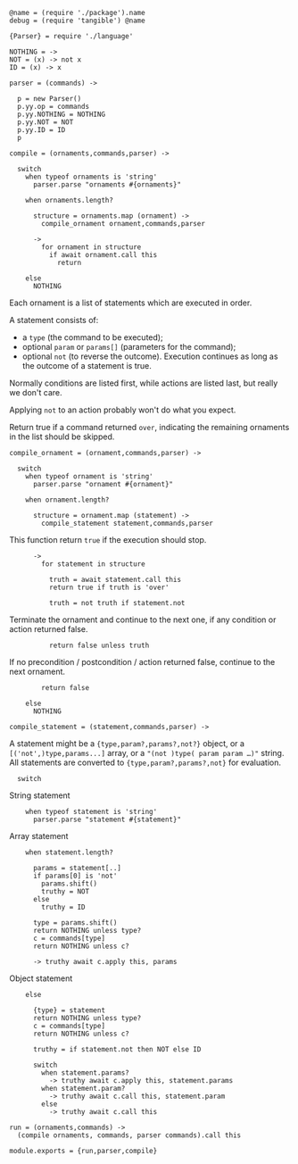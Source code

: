     @name = (require './package').name
    debug = (require 'tangible') @name

    {Parser} = require './language'

    NOTHING = ->
    NOT = (x) -> not x
    ID = (x) -> x

    parser = (commands) ->

      p = new Parser()
      p.yy.op = commands
      p.yy.NOTHING = NOTHING
      p.yy.NOT = NOT
      p.yy.ID = ID
      p

    compile = (ornaments,commands,parser) ->

      switch
        when typeof ornaments is 'string'
          parser.parse "ornaments #{ornaments}"

        when ornaments.length?

          structure = ornaments.map (ornament) ->
            compile_ornament ornament,commands,parser

          ->
            for ornament in structure
              if await ornament.call this
                return

        else
          NOTHING

Each ornament is a list of statements which are executed in order.

A statement consists of:
- a `type` (the command to be executed);
- optional `param` or `params[]` (parameters for the command);
- optional `not` (to reverse the outcome).
Execution continues as long as the outcome of a statement is true.

Normally conditions are listed first, while actions are listed last, but really we don't care.

Applying `not` to an action probably won't do what you expect.

Return true if a command returned `over`, indicating the remaining ornaments in the list should be skipped.

    compile_ornament = (ornament,commands,parser) ->

      switch
        when typeof ornament is 'string'
          parser.parse "ornament #{ornament}"

        when ornament.length?

          structure = ornament.map (statement) ->
            compile_statement statement,commands,parser

This function return `true` if the execution should stop.

          ->
            for statement in structure

              truth = await statement.call this
              return true if truth is 'over'

              truth = not truth if statement.not

Terminate the ornament and continue to the next one, if any condition or action returned false.

              return false unless truth

If no precondition / postcondition / action returned false, continue to the next ornament.

            return false

        else
          NOTHING

    compile_statement = (statement,commands,parser) ->

A statement might be a `{type,param?,params?,not?}` object, or a `[('not',)type,params...]` array, or a `"(not )type( param param …)"` string.
All statements are converted to `{type,param?,params?,not}` for evaluation.

      switch

String statement

        when typeof statement is 'string'
          parser.parse "statement #{statement}"

Array statement

        when statement.length?

          params = statement[..]
          if params[0] is 'not'
            params.shift()
            truthy = NOT
          else
            truthy = ID

          type = params.shift()
          return NOTHING unless type?
          c = commands[type]
          return NOTHING unless c?

          -> truthy await c.apply this, params

Object statement

        else

          {type} = statement
          return NOTHING unless type?
          c = commands[type]
          return NOTHING unless c?

          truthy = if statement.not then NOT else ID

          switch
            when statement.params?
              -> truthy await c.apply this, statement.params
            when statement.param?
              -> truthy await c.call this, statement.param
            else
              -> truthy await c.call this

    run = (ornaments,commands) ->
      (compile ornaments, commands, parser commands).call this

    module.exports = {run,parser,compile}
